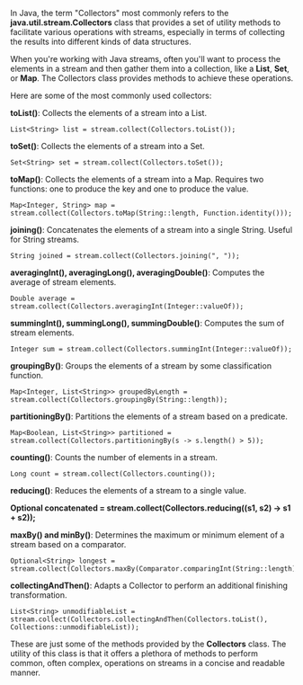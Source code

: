 In Java, the term "Collectors" most commonly refers to the **java.util.stream.Collectors** class that provides a set of utility methods to facilitate various operations with streams, especially in terms of collecting the results into different kinds of data structures.

When you're working with Java streams, often you'll want to process the elements in a stream and then gather them into a collection, like a **List**, **Set**, or **Map**. The Collectors class provides methods to achieve these operations.

Here are some of the most commonly used collectors:

**toList()**: Collects the elements of a stream into a List.

    List<String> list = stream.collect(Collectors.toList());

**toSet()**: Collects the elements of a stream into a Set.

    Set<String> set = stream.collect(Collectors.toSet());

**toMap()**: Collects the elements of a stream into a Map. Requires two functions: one to produce the key and one to produce the value.

    Map<Integer, String> map = stream.collect(Collectors.toMap(String::length, Function.identity()));

**joining()**: Concatenates the elements of a stream into a single String. Useful for String streams.

    String joined = stream.collect(Collectors.joining(", "));

**averagingInt(), averagingLong(), averagingDouble()**: Computes the average of stream elements.

    Double average = stream.collect(Collectors.averagingInt(Integer::valueOf));

**summingInt(), summingLong(), summingDouble()**: Computes the sum of stream elements.

    Integer sum = stream.collect(Collectors.summingInt(Integer::valueOf));

**groupingBy()**: Groups the elements of a stream by some classification function.
    
    Map<Integer, List<String>> groupedByLength = stream.collect(Collectors.groupingBy(String::length));

**partitioningBy()**: Partitions the elements of a stream based on a predicate.

    Map<Boolean, List<String>> partitioned = stream.collect(Collectors.partitioningBy(s -> s.length() > 5));

**counting()**: Counts the number of elements in a stream.

    Long count = stream.collect(Collectors.counting());

**reducing()**: Reduces the elements of a stream to a single value.

**Optional<String> concatenated = stream.collect(Collectors.reducing((s1, s2) -> s1 + s2));**

**maxBy() and minBy()**: Determines the maximum or minimum element of a stream based on a comparator.

    Optional<String> longest = stream.collect(Collectors.maxBy(Comparator.comparingInt(String::length)));

**collectingAndThen()**: Adapts a Collector to perform an additional finishing transformation.

    List<String> unmodifiableList = stream.collect(Collectors.collectingAndThen(Collectors.toList(), Collections::unmodifiableList));

These are just some of the methods provided by the **Collectors** class. The utility of this class is that it offers a plethora of methods to perform common, often complex, operations on streams in a concise and readable manner.